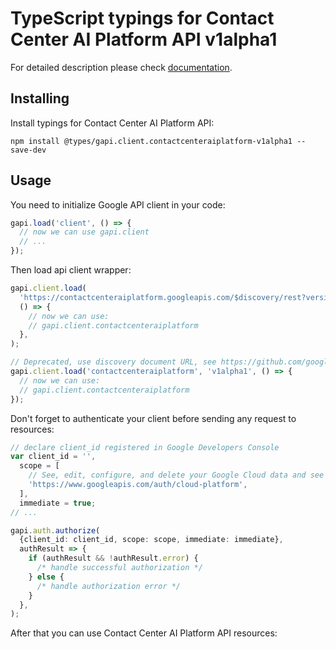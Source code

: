 # TypeScript typings for Contact Center AI Platform API v1alpha1

For detailed description please check [documentation](https://cloud.google.com/solutions/contact-center-ai-platform).

## Installing

Install typings for Contact Center AI Platform API:

```
npm install @types/gapi.client.contactcenteraiplatform-v1alpha1 --save-dev
```

## Usage

You need to initialize Google API client in your code:

```typescript
gapi.load('client', () => {
  // now we can use gapi.client
  // ...
});
```

Then load api client wrapper:

```typescript
gapi.client.load(
  'https://contactcenteraiplatform.googleapis.com/$discovery/rest?version=v1alpha1',
  () => {
    // now we can use:
    // gapi.client.contactcenteraiplatform
  },
);
```

```typescript
// Deprecated, use discovery document URL, see https://github.com/google/google-api-javascript-client/blob/master/docs/reference.md#----gapiclientloadname----version----callback--
gapi.client.load('contactcenteraiplatform', 'v1alpha1', () => {
  // now we can use:
  // gapi.client.contactcenteraiplatform
});
```

Don't forget to authenticate your client before sending any request to resources:

```typescript
// declare client_id registered in Google Developers Console
var client_id = '',
  scope = [
    // See, edit, configure, and delete your Google Cloud data and see the email address for your Google Account.
    'https://www.googleapis.com/auth/cloud-platform',
  ],
  immediate = true;
// ...

gapi.auth.authorize(
  {client_id: client_id, scope: scope, immediate: immediate},
  authResult => {
    if (authResult && !authResult.error) {
      /* handle successful authorization */
    } else {
      /* handle authorization error */
    }
  },
);
```

After that you can use Contact Center AI Platform API resources: <!-- TODO: make this work for multiple namespaces -->

```typescript

```
